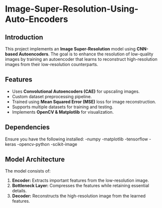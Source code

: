 # Image-Super-Resolution-Using-Auto-Encoders
## Introduction
This project implements an **Image Super-Resolution** model using **CNN-based Autoencoders**. The goal is to enhance the resolution of low-quality images by training an autoencoder that learns to reconstruct high-resolution images from their low-resolution counterparts.

## Features
- Uses **Convolutional Autoencoders (CAE)** for upscaling images.
- Custom dataset preprocessing pipeline.
- Trained using **Mean Squared Error (MSE)** loss for image reconstruction.
- Supports multiple datasets for training and testing.
- Implements **OpenCV & Matplotlib** for visualization.
## Dependencies
Ensure you have the following installed:
-numpy
-matplotlib
-tensorflow
-keras
-opencv-python
-scikit-image
## Model Architecture
The model consists of:
1. **Encoder:** Extracts important features from the low-resolution image.
2. **Bottleneck Layer:** Compresses the features while retaining essential details.
3. **Decoder:** Reconstructs the high-resolution image from the learned features.
